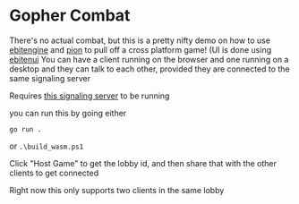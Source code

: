 # Gopher Combat

There's no actual combat, but this is a pretty nifty demo on how to use [ebitengine](https://ebitengine.org/) and [pion](https://github.com/pion/webrtc) to pull off a cross platform game!
(UI is done using [ebitenui](https://github.com/ebitenui/ebitenui)
You can have a client running on the browser and one running on a desktop and they can talk to each other, provided they are connected to the same signaling server

Requires [this signaling server](https://github.com/ValorZard/go-signaling-server) to be running

you can run this by going either

``go run .``

or
``.\build_wasm.ps1``

Click "Host Game" to get the lobby id, and then share that with the other clients to get connected

Right now this only supports two clients in the same lobby
